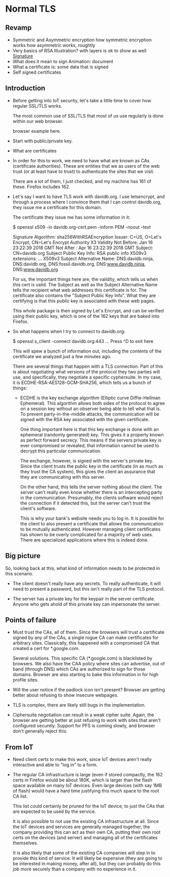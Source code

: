 # Normal TLS

## Revamp

- Symmetric and Asymmetric encryption
  how symmetric encryption works
  how asymmetric works, roughtly
- Very basics of RSA
  Illustration? with layers is ok to show as well
  [Signature](signature.svg)
- What does it mean to sign
  Animation: document
- What a certificate is: some data that is signed
- Self signed certificates

## Introduction

- Before getting into IoT security, let's take a little time to cover
  how regular SSL/TLS works.

  The most common use of SSL/TLS that most of us use regularly is done
  within our web browser.

     browser example here.

- Start with public/private key.
- What are certificates

- In order for this to work, we need to have what are known as CAs
  (certificate authorities).  These are entities that we as users of
  the web trust (or at least have to trust) to authenticate the sites
  that we visit.

  There are a lot of them, I just checked, and my machine has 161 of
  these.  Firefox includes 162.

- Let's say I want to have TLS work with davidb.org.  I use
  letsencrypt, and through a process where I convince them that I can
  control davidb.org, they issue me a certificate for this domain.

  The certificate they issue me has some information in it:

  $ openssl x509 -in davidb.org-cert.pem -inform PEM -noout -text

    Signature Algorithm: sha256WithRSAEncryption
        Issuer: C=US, O=Let's Encrypt, CN=Let's Encrypt Authority X3
        Validity
            Not Before: Jan 16 23:22:39 2018 GMT
            Not After : Apr 16 23:22:39 2018 GMT
        Subject: CN=davidb.org
        Subject Public Key Info:
	   RSA public info
        X509v3 extensions:
	    ...
            X509v3 Subject Alternative Name:
                DNS:davidb.ninja, DNS:davidb.org, DNS:fossil.davidb.org, DNS:www.davidb.ninja, DNS:www.davidb.org

  For us, the important things here are, the validity, which tells us
  when this cert is valid. The Subject as well as the Subject
  Alternative Name tells the recipient what web addresses this
  certificate is for.  The certificate also contains the "Subject
  Public Key Info".  What they are certifying is that this public key
  is associated with these web pages.

  This whole package is then signed by Let's Encrypt, and can be
  verified using their public key, which is one of the 162 keys that
  are baked into Firefox.

- So what happens when I try to connect to davidb.org:

  $ openssl s_client -connect davidb.org:443
  ...
  Press ^D to exit here

  This will spew a bunch of information out, including the contents of
  the certificate we analyzed just a few minutes ago.

  There are several things that happen with a TLS connection.  Part of
  this is about negotiating what versions of the protocol they two
  parties will use, and specifically, they negotiate a specific
  cyphersuite.  In my case, it is ECDHE-RSA-AES128-GCM-SHA256, which
  tells us a bunch of things:

    - ECDHE is the key exchange algorithm (Elliptic curve
      Diffie-Hellman Ephemeral).  This algorithm allows both sides
      of the protocol to agree on a session key without an observer
      being able to tell what that is.  To prevent party-in-the-middle
      attacks, the communication will be signed with the RSA key
      associated with the given certificate.

      One thing important here is that this key exchange is done with
      an ephemeral (randomly generated) key.  This gives it a property
      known as perfect forward secrecy.  This means if the servers
      private key is ever compromised or revealed, that information
      cannot be used to decrypt this particular communication.

      The exchange, however, is signed with the server's private key.
      Since the client trusts the public key in the certificate (in as
      much as they trust the CA system), this gives the client an
      assurance that they are communicating with this server.

      On the other hand, this tells the server nothing about the
      client.  The server can't really even know whether there is an
      intercepting party in the communication.  Presumably, the
      clients software would reject the connection if it detected
      this, but the server can't trust the client's software.

      This is why your bank's website needs you to log in.  It is
      possible for the client to also present a certificate that
      allows the communication to be mutually authenticated.  However
      managing client certificates has shown to be overly complicated
      for a majority of web uses.  There are specialized applications
      where this is indeed done.

## Big picture

So, looking back at this, what kind of information needs to be
protected in this scenario.

  - The client doesn't really have any secrets.  To really
    authenticate, it will need to present a password, but this isn't
    really part of the TLS protocol.

  - The server has a private key for the keypair in the server
    certificate.  Anyone who gets ahold of this private key can
    impersonate the server.

## Points of failure

  - Must trust the CAs, all of them.  Since the browsers will trust a
    certificate signed by any of the CAs, a single rogue CA can make
    certificates for arbitrary sites.  Classically, this happened with
    a compromised CA that created a cert for *.google.com.
    
    Several solutions.  This specific CA (*.google.com) is blacklisted
    by browsers.  We also have the CAA policy where sites can
    advertise, out of band (through DNS) which CAs are authorized to
    sign for those domains.  Browser are also starting to bake this
    information in for high profile sites.

  - Will the user notice if the padlock icon isn't present?  Browser
    are getting better about refusing to show insecure webpages.

  - TLS is complex, there are likely still bugs in the implementation.

  - Ciphersuite negotiation can result in a weak cipher suite.  Again,
    the browser are getting better at just refusing to work with sites
    that aren't configured securely.  Support for PFS is coming
    slowly, and browser don't generally reject this.

## From IoT

  - Need client certs to make this work, since IoT devices aren't
    really interactive and able to "log in" to a form.

  - The regular CA infrastructure is large (even if stored compactly,
    the 162 certs in Firefox would be about 180K, which is larger than
    the flash space available on many IoT devices.  Even large devices
    (with say 1MB of flash) would have a hard time justifying this
    much space to the root CA list.

    This list could certainly be pruned for the IoT device, to just
    the CAs that are expected to be used by the service.

    It is also possible to not use the existing CA infrastructure at
    all.  Since the IoT devices and services are generally managed
    together, the company providing this can act as their own CA,
    putting their own root certs on the devices (and server) and
    managing all of the certificates themselves.

    It is also likely that some of the existing CA companies will step
    in to provide this kind of service.  It will likely be expensive
    (they are going to be interested in making money, after all), but
    they can probably do this job more securely than a company with no
    experience in it.
